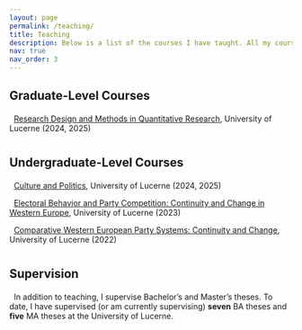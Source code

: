 ```yaml
---
layout: page
permalink: /teaching/
title: Teaching
description: Below is a list of the courses I have taught. All my courses follow an open-science approach, with non-sensitive materials published on public GitHub repositories. If you're interested in any of my courses, click the hyperlinks to access their corresponding GitHub repositories.
nav: true
nav_order: 3
---
```


## Graduate-Level Courses

<div style="margin-top: 20px;"></div>

&nbsp; [Research Design and Methods in Quantitative Research](https://github.com/ACanalejo/rdmqr_unilu2024), University of Lucerne (2024, 2025)

<div style="margin-top: 40px;"></div>

## Undergraduate-Level Courses

<div style="margin-top: 20px;"></div>

&nbsp; [Culture and Politics](https://github.com/ACanalejo/politicalculture_unilu2025), University of Lucerne (2024, 2025)  

&nbsp; [Electoral Behavior and Party Competition: Continuity and Change in Western Europe](https://github.com/ACanalejo/ebpc_unilu2023), University of Lucerne (2023)  

&nbsp; [Comparative Western European Party Systems: Continuity and Change](https://github.com/ACanalejo/cwps_continuity_and_change_unilu2022), University of Lucerne (2022)

<div style="margin-top: 40px;"></div>

## Supervision

<div style="margin-top: 20px;"></div>

&nbsp; In addition to teaching, I supervise Bachelor’s and Master’s theses. To date, I have supervised (or am currently supervising) **seven** BA theses and **five** MA theses at the University of Lucerne.
